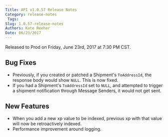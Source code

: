 ```yaml
---
Title: API v1.0.57 Release Notes
Category: release-notes
 Tags: 
Slug: 1.0.57-release-notes
Authors: Kate Reeher
Date: 06/23/2017
---
```


Released to Prod on Friday, June 23rd, 2017 at 7:30 PM CST.

## Bug Fixes

- Previously, if you created or patched a Shipment's `ToAddressId`, the response body would show `NULL`. This is now fixed.
- If you had a Shipment's `ToAddressId` set to `NULL`, and attempted to trigger a shipment notification through Message Senders, it would not get sent.

## New Features

- When you add a new xp value to be indexed, previous xp with that value will now be retroactively indexed.
- Performance improvement around logging.

